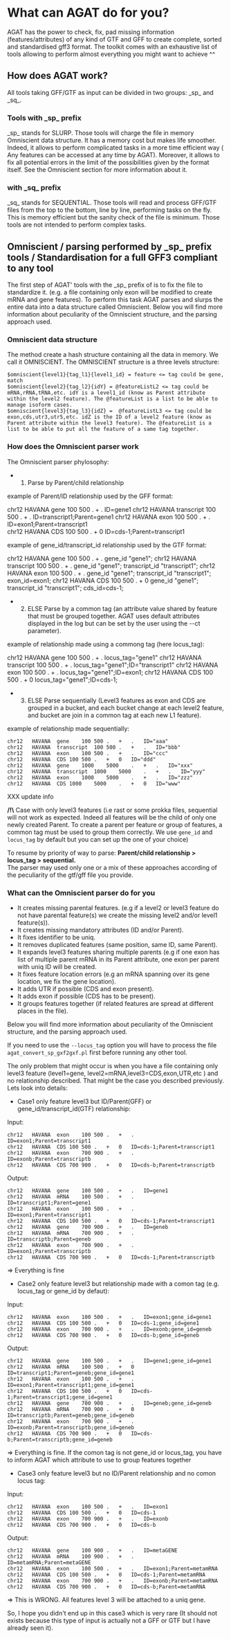 # What can AGAT do for you?

AGAT has the power to check, fix, pad missing information (features/attributes) of any kind of GTF and GFF to create complete, sorted and standardised gff3 format.
The toolkit comes with an exhaustive list of tools allowing to perform almost everything you might want to achieve ^^

## How does AGAT work?

All tools taking GFF/GTF as input can be divided in two groups: \_sp\_ and \_sq\_.

### Tools with \_sp\_ prefix

\_sp\_ stands for SLURP. Those tools will charge the file in memory Omniscient data structure. It has a memory cost but makes life smoother. Indeed, it allows to perform complicated tasks in a more time efficient way ( Any features can be accessed at any time by AGAT).
Moreover, it allows to fix all potential errors in the limit of the possibilities given by the format itself.
See the Omniscient section for more information about it.  

### with \_sq\_ prefix

 \_sq\_ stands for SEQUENTIAL. Those tools will read and process GFF/GTF files from the top to the bottom, line by line, performing tasks on the fly. This is memory efficient but the sanity check of the file is minimum. Those tools are not intended to perform complex tasks.

## Omniscient / parsing performed by \_sp\_ prefix tools / Standardisation for a full GFF3 compliant to any tool

The first step of AGAT' tools with the \_sp\_ prefix of is to fix the file to standardize it. (e.g. a file containing only exon will be modified to create mRNA and gene features). To perform this task AGAT parses and slurps the entire data into a data structure called Omniscient.
Below you will find more information about peculiarity of the Omniscient structure,
and the parsing approach used.

### Omniscient data structure

The method create a hash structure containing all the data in memory. We call it OMNISCIENT. The OMNISCIENT structure is a three levels structure:
```
$omniscient{level1}{tag_l1}{level1_id} = feature <= tag could be gene, match  
$omniscient{level2}{tag_l2}{idY} = @featureListL2 <= tag could be mRNA,rRNA,tRNA,etc. idY is a level1_id (know as Parent attribute within the level2 feature). The @featureList is a list to be able to manage isoform cases.  
$omniscient{level3}{tag_l3}{idZ} =  @featureListL3 <= tag could be exon,cds,utr3,utr5,etc. idZ is the ID of a level2 feature (know as Parent attribute within the level3 feature). The @featureList is a list to be able to put all the feature of a same tag together.  
```

### How does the Omniscient parser work

The Omniscient parser phylosophy:
  * 1) Parse by Parent/child relationship  

example of Parent/ID relationship used by the GFF format:

  chr12	HAVANA	gene	100	500	.	+	.	ID=gene1
  chr12	HAVANA	transcript	100	500	.	+	.	ID=transcript1;Parent=gene1
  chr12	HAVANA	exon	100	500	.	+	.	ID=exon1;Parent=transcript1  
  chr12	HAVANA	CDS	100	500	.	+	0	ID=cds-1;Parent=transcript1

example of gene_id/transcript_id relationship used by the GTF format:

  chr12	HAVANA	gene	100	500	.	+	.	gene_id "gene1";
  chr12	HAVANA	transcript	100	500	.	+	.	gene_id "gene1"; transcript_id "transcript1";
  chr12	HAVANA	exon	100	500	.	+	.	gene_id "gene1"; transcript_id "transcript1"; exon_id=exon1;
  chr12	HAVANA	CDS	100	500	.	+	0	gene_id "gene1"; transcript_id "transcript1"; cds_id=cds-1;

  * 2) ELSE Parse by a common tag  (an attribute value shared by feature that must be grouped together. AGAT uses default attributes displayed in the log but can be set by the user using the --ct parameter).  

example of relationship made using a commong tag (here locus_tag):

  chr12	HAVANA	gene	100	500	.	+	.	locus_tag="gene1"
  chr12	HAVANA	transcript	100	500	.	+	.	locus_tag="gene1";ID="transcript1"
  chr12	HAVANA	exon	100	500	.	+	.	locus_tag="gene1";ID=exon1;
  chr12	HAVANA	CDS	100	500	.	+	0	locus_tag="gene1";ID=cds-1;

  * 3) ELSE Parse sequentially (Level3 features as exon and CDS are grouped in a bucket, and each bucket change at each level2 feature, and bucket are join in a common tag at each new L1 feature).  

example of relationship made sequentially:

    chr12	HAVANA	gene	100	500	.	+	.	ID="aaa"
    chr12	HAVANA	transcript	100	500	.	+	.	ID="bbb"
    chr12	HAVANA	exon	100	500	.	+	.	ID="ccc"
    chr12	HAVANA	CDS	100	500	.	+	0	ID="ddd"
    chr12	HAVANA	gene	1000	5000	.	+	.	ID="xxx"
    chr12	HAVANA	transcript	1000	5000	.	+	.	ID="yyy"
    chr12	HAVANA	exon	1000	5000	.	+	.	ID="zzz"
    chr12	HAVANA	CDS	1000	5000	.	+	0	ID="www"

XXX update info

**/!\\** Case with only level3 features (i.e rast or some prokka files, sequential will not work as expected. Indeed all features will be the child of only one newly created Parent. To create a parent per feature or group of features, a common tag must be used to group them correctly. We use `gene_id` and `locus_tag` by default but you can set up the one of your choice)

To resume by priority of way to parse: **Parent/child relationship > locus_tag > sequential.**  
The parser may used only one or a mix of these approaches according of the peculiarity of the gtf/gff file you provide.

### What can the Omniscient parser do for you

* It creates missing parental features. (e.g if a level2 or level3 feature do not have parental feature(s) we create the missing level2 and/or level1 feature(s)).    
* It creates missing mandatory attributes (ID and/or Parent).  
* It fixes identifier to be uniq.  
* It removes duplicated features (same position, same ID, same Parent).  
* It expands level3 features sharing multiple parents (e.g  if one exon has list of multiple parent mRNA in its Parent attribute, one exon per parent with uniq ID will be created.  
* It fixes feature location errors (e.g an mRNA spanning over its gene location, we fix the gene location).  
* It adds UTR if possible (CDS and exon present).  
* It adds exon if possible (CDS has to be present).  
* It groups features together (if related features are spread at different places in the file).  



Below you will find more information about peculiarity of the Omniscient structure,
and the parsing approach used.

If you need to use the `--locus_tag` option you will have to process the file `agat_convert_sp_gxf2gxf.pl` first  before running any other tool.

The only problem that might occur is when you have a file containing only level3 feature (level1=gene, level2=mRNA,level3=CDS,exon,UTR,etc ) and no relationship described. That might be the case you described previously. Lets look into details:

 * Case1 only feature level3 but ID/Parent(GFF) or gene_id/transcript_id(GTF) relationship:  

Input:  

    chr12	HAVANA	exon	100	500	.	+	.	ID=exon1;Parent=transcript1  
    chr12	HAVANA	CDS	100	500	.	+	0	ID=cds-1;Parent=transcript1
    chr12	HAVANA	exon	700	900	.	+	.	ID=exonb;Parent=transcriptb  
    chr12	HAVANA	CDS	700	900	.	+	0	ID=cds-b;Parent=transcriptb

Output:

    chr12	HAVANA	gene	100	500	.	+	.	ID=gene1
    chr12	HAVANA	mRNA	100	500	.	+	.	ID=transcript1;Parent=gene1
    chr12	HAVANA	exon	100	500	.	+	.	ID=exon1;Parent=transcript1
    chr12	HAVANA	CDS	100	500	.	+	0	ID=cds-1;Parent=transcript1
    chr12	HAVANA	gene	700	900	.	+	.	ID=geneb
    chr12	HAVANA	mRNA	700	900	.	+	.	ID=transcriptb;Parent=geneb
    chr12	HAVANA	exon	700	900	.	+	.	ID=exon1;Parent=transcriptb
    chr12	HAVANA	CDS	700	900	.	+	0	ID=cds-1;Parent=transcriptb

=> Everything is fine

* Case2 only feature level3 but relationship made with a comon tag (e.g. locus_tag or gene_id by defaut):  

Input:  

    chr12	HAVANA	exon	100	500	.	+	.	ID=exon1;gene_id=gene1
    chr12	HAVANA	CDS	100	500	.	+	0	ID=cds-1;gene_id=gene1
    chr12	HAVANA	exon	700	900	.	+	.	ID=exonb;gene_id=geneb
    chr12	HAVANA	CDS	700	900	.	+	0	ID=cds-b;gene_id=geneb


Output:  

    chr12	HAVANA	gene	100	500	.	+	.	ID=gene1;gene_id=gene1
    chr12	HAVANA	mRNA	100	500	.	+	0	ID=transcript1;Parent=geneb;gene_id=gene1
    chr12	HAVANA	exon	100	500	.	+	.	ID=exon1;Parent=transcript1;gene_id=gene1
    chr12	HAVANA	CDS	100	500	.	+	0	ID=cds-1;Parent=transcript1;gene_id=gene1
    chr12	HAVANA	gene	700	900	.	+	.	ID=geneb;gene_id=geneb
    chr12	HAVANA	mRNA	700	900	.	+	0	ID=transcriptb;Parent=geneb;gene_id=geneb
    chr12	HAVANA	exon	700	900	.	+	.	ID=exonb;Parent=transcriptb;gene_id=geneb
    chr12	HAVANA	CDS	700	900	.	+	0	ID=cds-b;Parent=transcriptb;gene_id=geneb


=> Everything is fine.
If the comon tag is not gene_id or locus_tag, you have to inform AGAT which attribute to use to group features together

* Case3 only feature level3 but no ID/Parent relationship and no comon locus tag:  

Input:

    chr12	HAVANA	exon	100	500	.	+	.	ID=exon1
    chr12	HAVANA	CDS	100	500	.	+	0	ID=cds-1
    chr12	HAVANA	exon	700	900	.	+	.	ID=exonb
    chr12	HAVANA	CDS	700	900	.	+	0	ID=cds-b

Output:

    chr12	HAVANA	gene	100	900	.	+	.	ID=metaGENE
    chr12	HAVANA	mRNA	100	900	.	+	.	ID=metamRNA;Parent=metaGENE
    chr12	HAVANA	exon	100	500	.	+	.	ID=exon1;Parent=metamRNA
    chr12	HAVANA	CDS	100	500	.	+	0	ID=cds-1;Parent=metamRNA
    chr12	HAVANA	exon	700	900	.	+	.	ID=exonb;Parent=metamRNA
    chr12	HAVANA	CDS	700	900	.	+	0	ID=cds-b;Parent=metamRNA

=> This is WRONG. All features level 3 will be attached to a uniq gene.

So, I hope you didn't end up in this case3 which is very rare (It should not exists because this type of input is actually not a GFF or GTF but I have already seen it).
